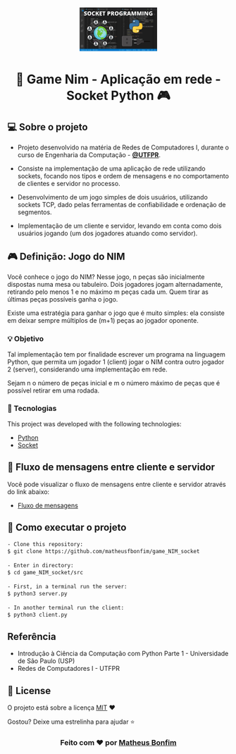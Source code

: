 <h1 align="center">
  <img alt="socket" src=".github/socket.jpg" width="35%"/>
</h1>

<h1 align="center">
  🔌 Game Nim - Aplicação em rede - Socket Python 🎮  
</h1>

## 💻 Sobre o projeto

- Projeto desenvolvido na matéria de Redes de Computadores I, durante o curso de Engenharia da Computação - **[@UTFPR](http://www.utfpr.edu.br/)**.

- Consiste na implementação de uma aplicação de rede utilizando sockets, focando nos tipos e ordem de mensagens e no comportamento de clientes e servidor no processo.

- Desenvolvimento de um jogo simples de dois usuários, utilizando sockets TCP, dado pelas ferramentas de confiabilidade e ordenação de segmentos.

- Implementação de um cliente e servidor, levando em conta como dois usuários jogando (um dos jogadores atuando como servidor).

## 🎮 Definição: Jogo do NIM 

Você conhece o jogo do NIM? Nesse jogo, n peças são inicialmente dispostas numa mesa ou tabuleiro. Dois jogadores jogam alternadamente, retirando pelo menos 1 e no máximo m peças cada um. Quem tirar as últimas peças possíveis ganha o jogo.

Existe uma estratégia para ganhar o jogo que é muito simples: ela consiste em deixar sempre múltiplos de (m+1) peças ao jogador oponente.

### 💡 Objetivo

Tal implementação tem por finalidade escrever um programa na linguagem Python, que permita um jogador 1 (client) jogar o NIM contra outro jogador 2 (server), considerando uma implementação em rede.

Sejam n o número de peças inicial e m o número máximo de peças que é possível retirar em uma rodada.

### :rocket: Tecnologias

This project was developed with the following technologies:

- [Python]()
- [Socket](https://docs.python.org/3/library/socket.html)

## 🔁 Fluxo de mensagens entre cliente e servidor

Você pode visualizar o fluxo de mensagens entre cliente e servidor através do link abaixo:

- [Fluxo de mensagens](.github/message_flow_client_server.pdf)


## 🚀 Como executar o projeto

   ```
   - Clone this repository:
   $ git clone https://github.com/matheusfbonfim/game_NIM_socket

   - Enter in directory:
   $ cd game_NIM_socket/src

   - First, in a terminal run the server:
   $ python3 server.py

   - In another terminal run the client:
   $ python3 client.py
   ```

## Referência

- Introdução à Ciência da Computação com Python Parte 1 - Universidade de São Paulo (USP)
- Redes de Computadores I - UTFPR

## :memo: License

O projeto está sobre a licença [MIT](./LICENSE) ❤️ 

Gostou? Deixe uma estrelinha para ajudar ⭐

<!-- Mensagem final -->
<h3 align="center">
Feito com ❤️ por <a href="https://www.linkedin.com/in/matheus-de-farias-bonfim-448667169/">Matheus Bonfim</a>
</h3>
